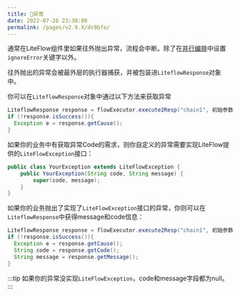 ```yaml
---
title: 🧊异常
date: 2022-07-26 23:38:00
permalink: /pages/v2.9.X/dc9bfe/
---
```


通常在LiteFlow组件里如果往外抛出异常，流程会中断。除了在[并行编排](/pages/v2.9.X/b3446a/)中设置`ignoreError`关键字以外。

往外抛出的异常会被最外层的执行器捕获，并被包装进`LiteflowResponse`对象中。

你可以在`LiteflowResponse`对象中通过以下方法来获取异常

```java
LiteflowResponse response = flowExecutor.execute2Resp("chain1", 初始参数, CustomContext.class);
if (!response.isSuccess()){
  Exception e = response.getCause();
}
```

如果你的业务中有获取异常Code的需求，则你自定义的异常需要实现LiteFlow提供的`LiteFlowException`接口：

```java
public class YourException extends LiteFlowException {
	public YourException(String code, String message) {
		super(code, message);
	}
}
```

如果你的业务抛出了实现了`LiteFlowException`接口的异常，你则可以在`LiteflowResponse`中获得message和code信息：

```java
LiteflowResponse response = flowExecutor.execute2Resp("chain1", 初始参数, CustomContext.class);
if (!response.isSuccess()){
  Exception e = response.getCause();
  String code = response.getCode();
  String message = response.getMessage();
}
```

:::tip
如果你的异常没实现`LiteFlowException`，code和message字段都为null。
:::